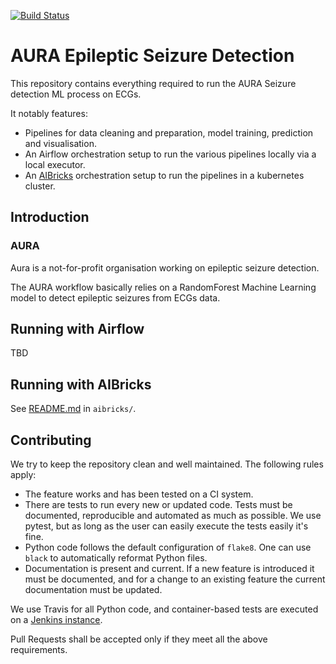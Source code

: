 
[![Build Status](https://app.travis-ci.com/borisbaldassari/ai4eu-aura.svg?branch=main)](https://app.travis-ci.com/borisbaldassari/ai4eu-aura)

# AURA Epileptic Seizure Detection

This repository contains everything required to run the AURA Seizure detection ML process on ECGs.

It notably features:
* Pipelines for data cleaning and preparation, model training, prediction and visualisation.
* An Airflow orchestration setup to run the various pipelines locally via a local executor.
* An [AIBricks](https://ai4europe.eu) orchestration setup to run the pipelines in a kubernetes cluster.


## Introduction


### AURA

Aura is a not-for-profit organisation working on epileptic seizure detection.

The AURA workflow basically relies on a RandomForest Machine Learning model to detect epileptic seizures from ECGs data.


## Running with Airflow

TBD


## Running with AIBricks

See [README.md](aibricks/README.md) in `aibricks/`.


## Contributing

We try to keep the repository clean and well maintained. The following rules apply:

* The feature works and has been tested on a CI system.
* There are tests to run every new or updated code. Tests must be documented, reproducible and automated as much as possible. We use pytest, but as long as the user can easily execute the tests easily it's fine.
* Python code follows the default configuration of `flake8`. One can use `black` to automatically reformat Python files.
* Documentation is present and current. If a new feature is introduced it must be documented, and for a change to an existing feature the current documentation must be updated.

We use Travis for all Python code, and container-based tests are executed on a [Jenkins instance](https://art.castalia.camp/).

Pull Requests shall be accepted only if they meet all the above requirements.



